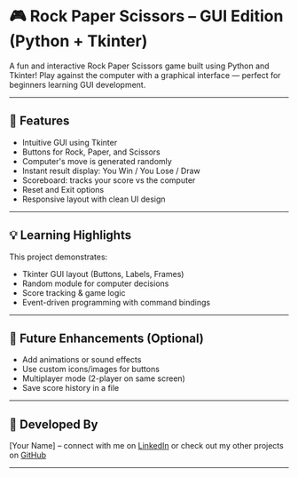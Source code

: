 # 🎮 Rock Paper Scissors – GUI Edition (Python + Tkinter)

A fun and interactive Rock Paper Scissors game built using Python and Tkinter! Play against the computer with a graphical interface — perfect for beginners learning GUI development.

---

## 🎯 Features

- Intuitive GUI using Tkinter  
- Buttons for Rock, Paper, and Scissors  
- Computer's move is generated randomly  
- Instant result display: You Win / You Lose / Draw  
- Scoreboard: tracks your score vs the computer  
- Reset and Exit options  
- Responsive layout with clean UI design

---

## 💡 Learning Highlights

This project demonstrates:

- Tkinter GUI layout (Buttons, Labels, Frames)  
- Random module for computer decisions  
- Score tracking & game logic  
- Event-driven programming with command bindings

---

## 🚀 Future Enhancements (Optional)

- Add animations or sound effects  
- Use custom icons/images for buttons  
- Multiplayer mode (2-player on same screen)  
- Save score history in a file

---

## 🧠 Developed By

[Your Name] – connect with me on [LinkedIn]([https://www.linkedin.com/](https://www.linkedin.com/in/vedant-pardeshi-642937321?utm_source=share&utm_campaign=share_via&utm_content=profile&utm_medium=android_app)) or check out my other projects on [GitHub](https://github.com/Vedant-Git-dev)

---
